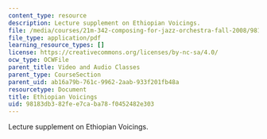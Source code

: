 ```yaml
---
content_type: resource
description: Lecture supplement on Ethiopian Voicings.
file: /media/courses/21m-342-composing-for-jazz-orchestra-fall-2008/98183db382fee7caba78f0452482e303_ethio_voicing.pdf
file_type: application/pdf
learning_resource_types: []
license: https://creativecommons.org/licenses/by-nc-sa/4.0/
ocw_type: OCWFile
parent_title: Video and Audio Classes
parent_type: CourseSection
parent_uid: ab16a79b-761c-9962-2aab-933f201fb48a
resourcetype: Document
title: Ethiopian Voicings
uid: 98183db3-82fe-e7ca-ba78-f0452482e303
---
```

Lecture supplement on Ethiopian Voicings.